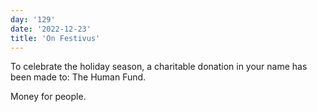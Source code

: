 ```yaml
---
day: '129'
date: '2022-12-23'
title: 'On Festivus'
---
```


To celebrate the holiday season, a charitable donation in your name has been made to: The Human Fund.

Money for people.
